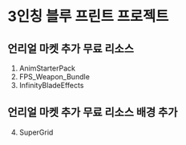 
# 3인칭 블루 프린트 프로젝트 

## 언리얼 마켓 추가 무료 리소스 

 1. AnimStarterPack
 2. FPS_Weapon_Bundle
 3. InfinityBladeEffects

## 언리얼 마켓 추가 무료 리소스 배경 추가

 4. SuperGrid